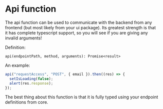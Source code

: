 # Api function

The api function can be used to communicate with the backend from any frontend (but most likely from your ui package). Its greatest strength is that it has complete typescript support, so you will see if you are giving any invalid arguments!

Definition:

```
api(endpointPath, method, arguments): Promise<result>
```

An example:

```jsx
api("requestAccess", "POST", { email }).then((res) => {
  setIsLoading(false);
  alert(res.response);
});
```

The best thing about this function is that it is fully typed using your endpoint definitions from core.

